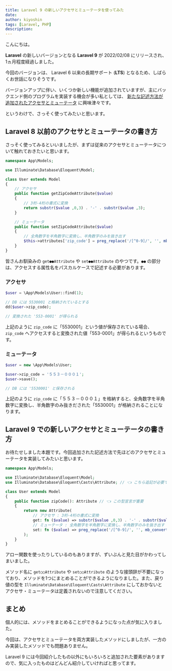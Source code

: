 ```yaml
---
title: Laravel 9 の新しいアクセサとミューテータを使ってみた
date: 
author: kiyoshin
tags: [Laravel, PHP]
description: 
---
```


こんにちは。

**Laravel** の新しいバージョンとなる **Laravel 9** が 2022/02/08 にリリースされ、1ヵ月程度経過しました。

今回のバージョンは、 Laravel 6 以来の長期サポート (**LTS**) となるため、しばらくお世話になりそうです。

バージョンアップに伴い、いくつか新しい機能が追加されていますが、主にバックエンド側のプログラムを実装する機会が多い私としては、 [新たな記述方法が追加されたアクセサとミューテータ](https://laravel.com/docs/9.x/releases#eloquent-accessors-and-mutators) に興味津々です。

というわけで、さっそく使ってみたいと思います。

## Laravel 8 以前のアクセサとミューテータの書き方

さっそく使ってみるといいましたが、まずは従来のアクセサとミューテータについて触れておきたいと思います。

```php
namespace App\Models;

use Illuminate\Database\Eloquent\Model;

class User extends Model
{
    // アクセサ
    public function getZipCodeAttribute($value)
    {
        // 3桁-4桁の書式に変換
        return substr($value ,0,3) . '-' . substr($value ,3);
    }

    // ミューテータ
    public function setZipCodeAttribute($value)
    {
        // 全角数字を半角数字に変換し、半角数字のみを抜き出す
        $this->attributes['zip_code'] = preg_replace('/[^0-9]/', '', mb_convert_kana($value, 'n'));
    }
}
```

皆さんお馴染みの `get●●Attribute` や `set●●Attribute` のやつです。`●●` の部分は、アクセスする属性名をパスカルケースで記述する必要があります。

### アクセサ

```php
$user = \App\Models\User::find(1);

// DB には 5530001 と格納されているとする
dd($user->zip_code);

// 変換された '553-0001' が得られる
```

上記のように `zip_code` に「5530001」という値が保存されている場合、 `zip_code` へアクセスすると変換された値「553-0001」が得られるというものです。

### ミューテータ

```php
$user = new \App\Models\User;

$user->zip_code = '５５３－０００１';
$user->save();

// DB には '5530001' と保存される
```

上記のように `zip_code` に「５５３－０００１」を格納すると、全角数字を半角数字に変換し、半角数字のみ抜きだされた「5530001」が格納されることになります。

## Laravel 9 での新しいアクセサとミューテータの書き方

お待たせしました本題です。今回追加された記述方法で先ほどのアクセサとミューテータを実装してみたいと思います。

```php
namespace App\Models;

use Illuminate\Database\Eloquent\Model;
use Illuminate\Database\Eloquent\Casts\Attribute; // 👈 こちら追記が必要です

class User extends Model
{
    public function zipCode(): Attribute // 👈 この型宣言が重要
    {
        return new Attribute(
            // アクセサ : 3桁-4桁の書式に変換
            get: fn ($value) => substr($value ,0,3) . '-' . substr($value ,3),
            // ミューテータ : 全角数字を半角数字に変換し、半角数字のみを抜き出す
            set: fn ($value) => preg_replace('/[^0-9]/', '', mb_convert_kana($value, 'n')),
        );
    }
}
```

アロー関数を使ったりしているのもありますが、ずいぶんと見た目がかわってしまいました。

メソッド名に `get○○Attribute` や `set○○Attribute` のような接頭辞が不要になっており、メソッドを1つにまとめることができるようになりました。また、戻り値の型を `Illuminate\Database\Eloquent\Casts\Attribute` にしておかないとアクセサ・ミューテータは定義されないので注意してください。

## まとめ

個人的には、メソッドをまとめることができるようになった点が気に入りました。

今回は、アクセサとミューテータを両方実装したメソッドにしましたが、一方のみ実装したメソッドでも問題ありません。

Laravel 9 には今回紹介したもの以外にもいろいろと追加された要素がありますので、気に入ったものはどんどん紹介していければと思ってます。
